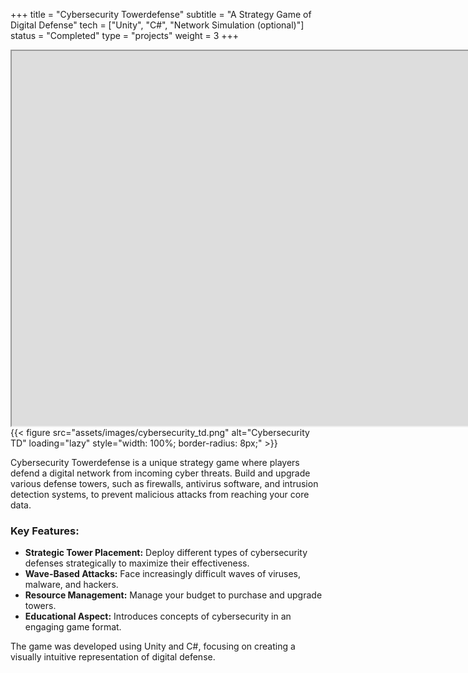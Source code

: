 +++
title = "Cybersecurity Towerdefense"
subtitle = "A Strategy Game of Digital Defense"
tech = ["Unity", "C#", "Network Simulation (optional)"]
status = "Completed"
type = "projects"
weight = 3
+++

<div class="project-media">
    <div class="media-placeholder video">
    <!-- <video width="100%"  controls>
    <source src="/assets/videos/Cybersecurity-TD-Preview.mp4" type="video/mp4">
    Your browser does not support the video tag.
    </video> -->
    <iframe src="https://drive.google.com/file/d/1VjBTCpCSHjMdrOH9Um3g5go4JaJMLSh5/preview" width="1920" height="600" allow="autoplay"></iframe>
    </div>
    <div class="image-gallery">
{{< figure src="assets/images/cybersecurity_td.png" alt="Cybersecurity TD" loading="lazy" style="width: 100%; border-radius: 8px;" >}}
    </div>
</div>

<p>Cybersecurity Towerdefense is a unique strategy game where players defend a digital network from incoming cyber threats. Build and upgrade various defense towers, such as firewalls, antivirus software, and intrusion detection systems, to prevent malicious attacks from reaching your core data.</p>

<h3>Key Features:</h3>
<ul>
    <li><strong>Strategic Tower Placement:</strong> Deploy different types of cybersecurity defenses strategically to maximize their effectiveness.</li>
    <li><strong>Wave-Based Attacks:</strong> Face increasingly difficult waves of viruses, malware, and hackers.</li>
    <li><strong>Resource Management:</strong> Manage your budget to purchase and upgrade towers.</li>
    <li><strong>Educational Aspect:</strong> Introduces concepts of cybersecurity in an engaging game format.</li>
</ul>

<p>The game was developed using Unity and C#, focusing on creating a visually intuitive representation of digital defense.</p>